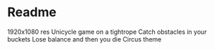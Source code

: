# Readme

1920x1080 res
Unicycle game on a tightrope
Catch obstacles in your buckets
Lose balance and then you die
Circus theme